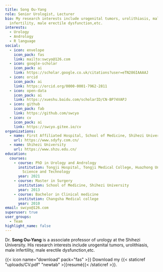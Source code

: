 ```yaml
---
title: Song Ou-Yang
role: Senior Urologist, Lecturer
bio: My research interests include urogenital tumors, urolithiasis, male
  infertility, male erectile dysfunction,etc.
interests:
  - Urology
  - Andrology
  - R language
social:
  - icon: envelope
    icon_pack: fas
    link: mailto:swcyo@126.com
  - icon: google-scholar
    icon_pack: ai
    link: https://scholar.google.co.uk/citations?user=eTN286IAAAAJ
  - icon: orcid
    icon_pack: ai
    link: https://orcid.org/0000-0001-7962-2811
  - icon: open-data
    icon_pack: ai
    link: https://xueshu.baidu.com/scholarID/CN-BP74VAPJ
  - icon: github
    icon_pack: fab
    link: https://github.com/swcyo
  - icon: cv
    icon_pack: ai
    link: https://swcyo.gitee.io/cv
organizations:
  - name: First Affiliated Hospital, School of Medicine, Shihezi University
    url: https://www.sdyfy.com.cn/
  - name: Shihezi University
    url: https://www.shzu.edu.cn/
education:
  courses:
    - course: PhD in Urology and Andrology
      institution: Tongji Hospital, Tongji Medical College, Huazhong University of
        Science and Technology
      year: 2021
    - course: Master in Surgery
      institution: School of Medicine, Shihezi University
      year: 2013
    - course: Bachelor in Clinical medicine
      institution: Changsha Medical college
      year: 2010
email: swcyo@126.com
superuser: true
user_groups:
  - Team
highlight_name: false
---
```


Dr. **Song Ou-Yang**  is a associate professor of urology at the Shihezi University. His research interests include urogenital tumors, urolithiasis, male infertility, male erectile dysfunction,etc.

{{< icon name="download" pack="fas" >}} Download my {{< staticref "uploads/CV.pdf" "newtab" >}}resumé{{< /staticref >}}.
